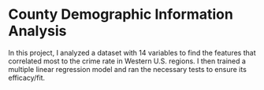 # County Demographic Information Analysis
In this project, I analyzed a dataset with 14 variables to find the features that correlated most to the crime rate in Western U.S. regions. I then trained a multiple linear regression model and ran the necessary tests to ensure its efficacy/fit.
